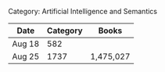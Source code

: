 Category: Artificial Intelligence and Semantics

   | Date   | Category  | Books     |
   |--------|-----------|-----------|
   | Aug 18 | 582       |           |
   | Aug 25 | 1737      | 1,475,027 |
